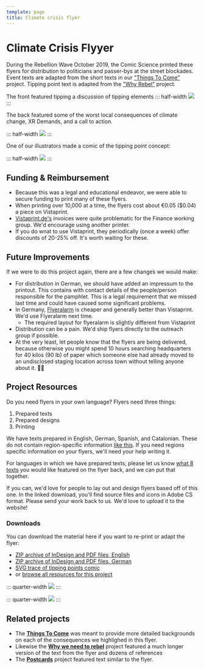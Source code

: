 ```yaml
---
template: page
title: Climate crisis flyer
---
```


# Climate Crisis Flyyer

During the Rebellion Wave October 2019, the Comic Science printed these flyers for distribution to politicians and passer-bys at the street blockades. Event texts are adapted from the short texts in our ["Things To Come"](https://xrscience.earth/en/things-to-come/) project. Tipping point text is adapted from the ["Why Rebel"](https://xrscience.earth/en/why-we-rebel.html) project.


The front featured tipping a discussion of tipping elements
::: half-width
![](https://resources.xrscience.earth/projects/climate-crisis-flyer/jpg/en/front-lowres.jpg)
:::


The back featured some of the worst local consequences of climate change, XR Demands, and a call to action.

::: half-width
![](https://resources.xrscience.earth/projects/climate-crisis-flyer/jpg/en/back-lowres.jpg)
:::


One of our illustrators made a comic of the tipping point concept:

::: half-width
![](https://resources.xrscience.earth/projects/climate-crisis-flyer/png/tippingpoints-comic.png)
:::


## Funding & Reimbursement
- Because this was a legal and educational endeavor, we were able to secure funding to print many of these flyers.
- When printing over 10,000 at a time, the flyers cost about €0.05 ($0.04) a piece on Vistaprint.
- [Vistaprint.de's](https://vistaprint.de) invoices were quite problematic for the Finance working group. We'd encourage using another printer.
- If you do wnat to use Vistaprint, they periodically (once a week) offer discounts of 20-25% off. It's worth waiting for these.


## Future Improvements
If we were to do this project again, there are a few changes we would make:

- For distribution in German, we should have added an impressum to the printout. This contains with contact details of the people/person responsible for the pamphlet. This is a legal requirement that we missed last time and could have caused some significant problems.
- In Germany, [Flyeralarm](https://www.flyeralarm.com/de/) is cheaper and generally better than Vistaprint. We'd use Flyeralarm next time.
  - The required layout for flyeralarm is slightly different from Vistaprint
- Distribution can be a pain. We'd ship flyers directly to the outreach group if possible.
- At the very least, let people know that the flyers are being delivered, because otherwise you might spend 10 hours searching headquarters for 40 kilos (90 lb) of  paper which someone else had already moved to an undisclosed staging location across town without telling anyone about it. 🤷‍♀️


## Project Resources
Do you need flyers in your own language? Flyers need three things:

1. Prepared texts
2. Prepared designs
3. Printing

We have texts prepared in English, German, Spanish, and Catalonian. These do not contain region-specific information [like this](https://xrscience.earth/en/things-to-come/survive-berlin.html). If you need regions specific information  on your flyers, we'll need your help writing it.

For languages in which we have prepared texts, please let us know [what 8 texts](http://localhost:5000/en/things-to-come/) you would like featured on the flyer back, and we can put that together.

If you can, we'd love for people to lay out and design flyers based off of this one. In the linked download, you'll find source files and icons in Adobe CS format. Please send your work back to us. We'd love to upload it to the website!



### Downloads

You can download the material here if you want to re-print or adapt the flyer:

 * [ZIP archive of InDesign and PDF files, English](https://resources.xrscience.earth/projects/climate-crisis-flyer/indesign/en/1.01/1.01-xr-comsci-climate-crisis-flyer-english-indesign.zip)
 * [ZIP archive of InDesign and PDF files, German](https://resources.xrscience.earth/projects/climate-crisis-flyer/indesign/de/1.01/1.01-xr-comsci-climate-crisis-flyer-german-indesign.zip)
 * [SVG trace of tipping points comic](https://resources.xrscience.earth/projects/climate-crisis-flyer/svg/tippingpoints-comic.svg)
 * or [browse all resources for this project](https://resources.xrscience.earth/projects/climate-crisis-flyer)

::: quarter-width
![](https://resources.xrscience.earth/projects/climate-crisis-flyer/jpg/en/front-lowres-folded.jpg)
:::

::: quarter-width
![](https://resources.xrscience.earth/projects/climate-crisis-flyer/jpg/en/back-lowres-folded.jpg)
:::


## Related projects

* The **[Things To Come](/en/things-to-come)** was meant to provide more detailed backgrounds on each of the consequences we highlighed in this flyer.
* Likewise the **[Why we need to rebel](/en/why-we-rebel)** project featured a much longer version of the text from the flyer and dozens of references
* The **[Postcards](https://xrscience.earth/en/postcards.html)** project featured text similar to the flyer.